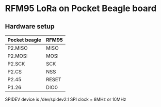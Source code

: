 RFM95 LoRa on Pocket Beagle board
=================================

Hardware setup
--------------

|Pocket beagle | RFM95       |
|--------------|-------------|
| P2.MISO      | MISO        |
| P2.MOSI      | MOSI        |
| P2.SCK       | SCK         |
| P2.CS        | NSS         |
| P2.45        | RESET       |
| P1.26        | DIO0        |

SPIDEV device is /dev/spidev2.1
SPI clock = 8MHz or 10MHz
